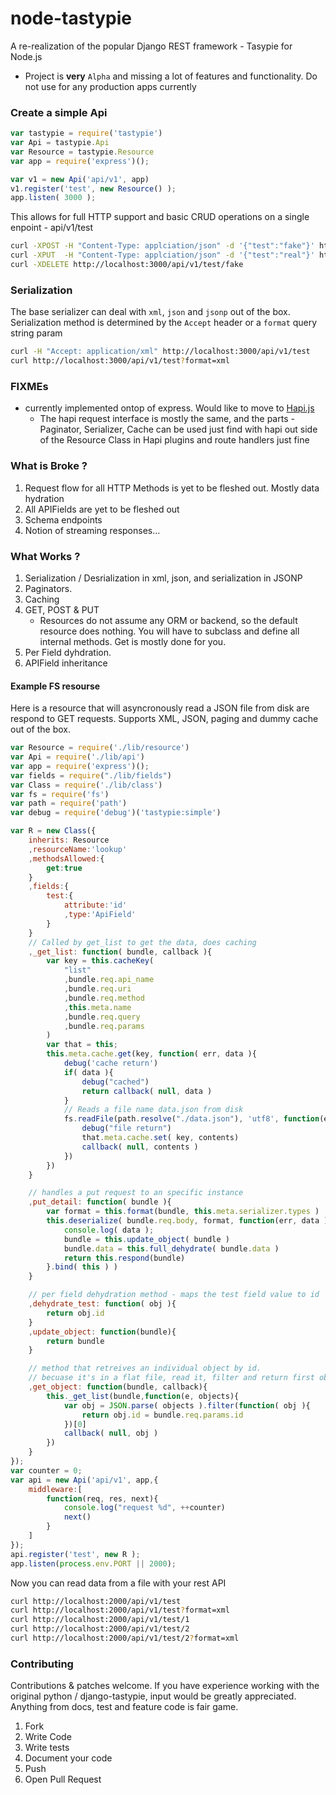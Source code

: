 node-tastypie
=============

A re-realization of the popular Django REST framework - Tasypie for Node.js

* Project is **very** `Alpha` and missing a lot of features and functionality. Do not use for any production apps currently

### Create a simple Api

```js
var tastypie = require('tastypie')
var Api = tastypie.Api
var Resource = tastypie.Resource
var app = require('express')();

var v1 = new Api('api/v1', app)
v1.register('test', new Resource() );
app.listen( 3000 );
```

This allows for full HTTP support and basic CRUD operations on a single enpoint - api/v1/test

```sh
curl -XPOST -H "Content-Type: applciation/json" -d '{"test":"fake"}' http://localhost:3000/api/v1/test
curl -XPUT  -H "Content-Type: applciation/json" -d '{"test":"real"}' http://localhost:3000/api/v1/test
curl -XDELETE http://localhost:3000/api/v1/test/fake
```

### Serialization
The base serializer can deal with `xml`, `json` and `jsonp` out of the box. Serialization method is determined by the `Accept` header or a `format` query string param

```sh
curl -H "Accept: application/xml" http://localhost:3000/api/v1/test
curl http://localhost:3000/api/v1/test?format=xml
```

### FIXMEs 
- currently implemented ontop of express. Would like to move to [Hapi.js](http://hapijs.com/api/v7.5.2#route-handler)
	- The hapi request interface is mostly the same, and the parts - Paginator, Serializer, Cache can be used just find with hapi out side of the Resource Class in Hapi plugins and route handlers just fine

### What is Broke ?
1. Request flow for all HTTP Methods is yet to be fleshed out. Mostly data hydration
2. All APIFields are yet to be fleshed out
3. Schema endpoints
4. Notion of streaming responses... 

### What Works ?
1. Serialization / Desrialization in xml, json, and serialization in JSONP
2. Paginators.
3. Caching
4. GET, POST & PUT
	- Resources do not assume any ORM or backend, so the default resource does nothing. You will have to subclass and define all internal methods. Get is mostly done for you.
5. Per Field dyhdration.
6. APIField inheritance

#### Example FS resourse

Here is a resource that will asyncronously read a JSON file from disk are respond to GET requests. Supports XML, JSON, paging and dummy cache out of the box.

```js
var Resource = require('./lib/resource')
var Api = require('./lib/api')
var app = require('express')();
var fields = require("./lib/fields")
var Class = require('./lib/class')
var fs = require('fs')
var path = require('path')
var debug = require('debug')('tastypie:simple')

var R = new Class({
	inherits: Resource
	,resourceName:'lookup'
	,methodsAllowed:{
		get:true
	}
	,fields:{
		test:{ 
			attribute:'id'
			,type:'ApiField'
		} 
	}
	// Called by get_list to get the data, does caching
	,_get_list: function( bundle, callback ){
		var key = this.cacheKey(
			"list"
			,bundle.req.api_name
			,bundle.req.uri
			,bundle.req.method
			,this.meta.name
			,bundle.req.query
			,bundle.req.params
		)
		var that = this;
		this.meta.cache.get(key, function( err, data ){
			debug('cache return')
			if( data ){
				debug("cached")
				return callback( null, data )
			}
			// Reads a file name data.json from disk
			fs.readFile(path.resolve("./data.json"), 'utf8', function(err, contents){
				debug("file return")
				that.meta.cache.set( key, contents)
				callback( null, contents )
			})
		})
	}

	// handles a put request to an specific instance
	,put_detail: function( bundle ){
		var format = this.format(bundle, this.meta.serializer.types )
		this.deserialize( bundle.req.body, format, function(err, data ){
			console.log( data );
			bundle = this.update_object( bundle )
			bundle.data = this.full_dehydrate( bundle.data )
			return this.respond(bundle)
		}.bind( this ) )
	}

	// per field dehydration method - maps the test field value to id
	,dehydrate_test: function( obj ){
		return obj.id
	}
	,update_object: function(bundle){
		return bundle
	}

	// method that retreives an individual object by id.
	// becuase it's in a flat file, read it, filter and return first object
	,get_object: function(bundle, callback){
		this._get_list(bundle,function(e, objects){
			var obj = JSON.parse( objects ).filter(function( obj ){
				return obj.id = bundle.req.params.id
			})[0]
			callback( null, obj )
		})
	}
});
var counter = 0;
var api = new Api('api/v1', app,{
	middleware:[
		function(req, res, next){
			console.log("request %d", ++counter)
			next()
		}
	]
});
api.register('test', new R );
app.listen(process.env.PORT || 2000);
```

Now you can read data from a file with your rest API

```sh
curl http://localhost:2000/api/v1/test
curl http://localhost:2000/api/v1/test?format=xml
curl http://localhost:2000/api/v1/test/1
curl http://localhost:2000/api/v1/test/2
curl http://localhost:2000/api/v1/test/2?format=xml
```

### Contributing

Contributions & patches welcome. If you have experience working with the original python / django-tastypie,  input would be greatly appreciated. Anything from docs, test and feature code is fair game.

1. Fork
2. Write Code
3. Write tests
4. Document your code
6. Push
7. Open Pull Request
